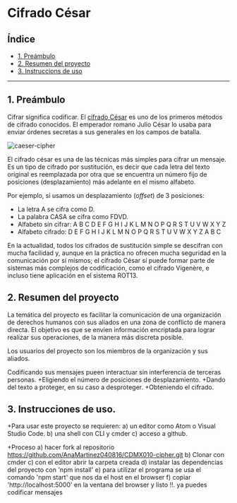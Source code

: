 # Cifrado César

## Índice

* [1. Preámbulo](#1-preámbulo)
* [2. Resumen del proyecto](#2-resumen-del-proyecto)
* [3. Instruccions de uso](#3-instrucciones-de-uso)

***

## 1. Preámbulo

Cifrar significa codificar. El [cifrado César](https://en.wikipedia.org/wiki/Caesar_cipher)
es uno de los primeros métodos de cifrado conocidos. El emperador romano Julio
César lo usaba para enviar órdenes secretas a sus generales en los campos de
batalla.

![caeser-cipher](https://upload.wikimedia.org/wikipedia/commons/thumb/2/2b/Caesar3.svg/2000px-Caesar3.svg.png)

El cifrado césar es una de las técnicas más simples para cifrar un mensaje. Es
un tipo de cifrado por sustitución, es decir que cada letra del texto original
es reemplazada por otra que se encuentra un número fijo de posiciones
(desplazamiento) más adelante en el mismo alfabeto.

Por ejemplo, si usamos un desplazamiento (_offset_) de 3 posiciones:

* La letra A se cifra como D.
* La palabra CASA se cifra como FDVD.
* Alfabeto sin cifrar: A B C D E F G H I J K L M N O P Q R S T U V W X Y Z
* Alfabeto cifrado: D E F G H I J K L M N O P Q R S T U V W X Y Z A B C

En la actualidad, todos los cifrados de sustitución simple se descifran con
mucha facilidad y, aunque en la práctica no ofrecen mucha seguridad en la
comunicación por sí mismos; el cifrado César sí puede formar parte de sistemas
más complejos de codificación, como el cifrado Vigenère, e incluso tiene
aplicación en el sistema ROT13.

## 2. Resumen del proyecto

La temática del proyecto es facilitar la comunicación de una organización de 
derechos humanos con sus aliados en una zona de conflicto de manera directa.
El objetivo es que se envien información encriptada para lograr realizar sus 
operaciones, de la manera más discreta posible.

Los usuarios del proyecto son los miembros de la organización y sus aliados.

Codificando sus mensajes pueen interactuar sin interferencia de terceras personas.
+Eligiendo el número de posiciones de desplazamiento.
+Dando del texto a proteger, en su caso a desproteger.
+Obteniendo el cifrado.

## 3. Instrucciones de uso.
+Para usar este proyecto se requieren:
 a) un editor como Atom o Visual Studio Code.
 b) una shell con CLI y cmder
 c) acceso a github.

+Proceso
 a) hacer fork al repositorio https://github.com/AnaMartinez040816/CDMX010-cipher.git 
 b) Clonar con cmder
 c) con el editor abrir la carpeta creada
 d) instalar las dependencias del proyecto con 'npm install'
 e) para utilizar el programa se usa el comando 'npm start' que nos da el host en el browser
 f) copiar 'http://localhost:5000' en la ventana del browser y listo !!.
    ya puedes codificar mensajes
